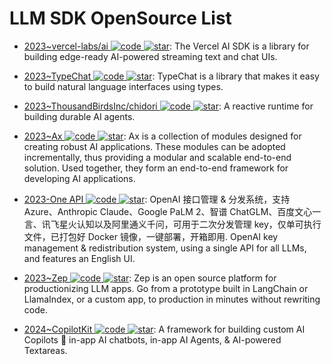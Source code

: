 # LLM SDK OpenSource List

- [2023~vercel-labs/ai ![code](https://ng-tech.icu/assets/code.svg) ![star](https://img.shields.io/github/stars/vercel-labs/ai)](https://github.com/vercel-labs/ai): The Vercel AI SDK is a library for building edge-ready AI-powered streaming text and chat UIs.

- [2023~TypeChat ![code](https://ng-tech.icu/assets/code.svg) ![star](https://img.shields.io/github/stars/microsoft/TypeChat)](https://github.com/microsoft/TypeChat): TypeChat is a library that makes it easy to build natural language interfaces using types.

- [2023~ThousandBirdsInc/chidori ![code](https://ng-tech.icu/assets/code.svg) ![star](https://img.shields.io/github/stars/ThousandBirdsInc/chidori)](https://github.com/ThousandBirdsInc/chidori): A reactive runtime for building durable AI agents.

- [2023~Ax ![code](https://ng-tech.icu/assets/code.svg) ![star](https://img.shields.io/github/stars/axilla-io/ax)](https://github.com/axilla-io/ax): Ax is a collection of modules designed for creating robust AI applications. These modules can be adopted incrementally, thus providing a modular and scalable end-to-end solution. Used together, they form an end-to-end framework for developing AI applications.

- [2023-One API ![code](https://ng-tech.icu/assets/code.svg) ![star](https://img.shields.io/github/stars/songquanpeng/one-api)](https://github.com/songquanpeng/one-api): OpenAI 接口管理 & 分发系统，支持 Azure、Anthropic Claude、Google PaLM 2、智谱 ChatGLM、百度文心一言、讯飞星火认知以及阿里通义千问，可用于二次分发管理 key，仅单可执行文件，已打包好 Docker 镜像，一键部署，开箱即用. OpenAI key management & redistribution system, using a single API for all LLMs, and features an English UI.

- [2023~Zep ![code](https://ng-tech.icu/assets/code.svg) ![star](https://img.shields.io/github/stars/getzep/zep)](https://github.com/getzep/zep): Zep is an open source platform for productionizing LLM apps. Go from a prototype built in LangChain or LlamaIndex, or a custom app, to production in minutes without rewriting code.

- [2024~CopilotKit ![code](https://ng-tech.icu/assets/code.svg) ![star](https://img.shields.io/github/stars/CopilotKit/CopilotKit)](https://github.com/CopilotKit/CopilotKit): A framework for building custom AI Copilots 🤖 in-app AI chatbots, in-app AI Agents, & AI-powered Textareas.
